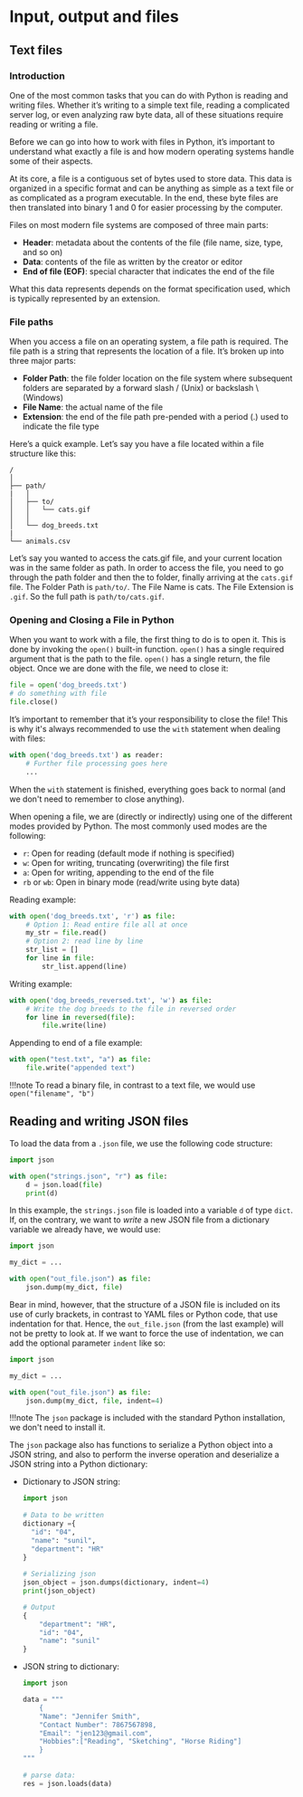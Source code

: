 # Input, output and files

## Text files

### Introduction 

One of the most common tasks that you can do with Python is reading and writing files. 
Whether it’s writing to a simple text file, reading a complicated server log, or even analyzing raw 
byte data, all of these situations require reading or writing a file.

Before we can go into how to work with files in Python, it’s important to understand what exactly a 
file is and how modern operating systems handle some of their aspects.

At its core, a file is a contiguous set of bytes used to store data. This data is organized 
in a specific format and can be anything as simple as a text file or as complicated as a 
program executable. In the end, these byte files are then translated into binary 1 and 0 for 
easier processing by the computer.

Files on most modern file systems are composed of three main parts:

- **Header**: metadata about the contents of the file (file name, size, type, and so on)
- **Data**: contents of the file as written by the creator or editor
- **End of file (EOF)**: special character that indicates the end of the file

What this data represents depends on the format specification used, which is typically represented by an extension.

### File paths

When you access a file on an operating system, a file path is required. The file path is a string 
that represents the location of a file. It’s broken up into three major parts:

- **Folder Path**: the file folder location on the file system where subsequent folders are separated 
  by a forward slash / (Unix) or backslash \ (Windows)
- **File Name**: the actual name of the file
- **Extension**: the end of the file path pre-pended with a period (.) used to indicate the file type

Here’s a quick example. Let’s say you have a file located within a file structure like this:

    /
    │
    ├── path/
    |   │
    │   ├── to/
    │   │   └── cats.gif
    │   │
    │   └── dog_breeds.txt
    |
    └── animals.csv

Let’s say you wanted to access the cats.gif file, and your current location was in the same folder as path. 
In order to access the file, you need to go through the path folder and then the to folder, finally 
arriving at the `cats.gif` file. The Folder Path is `path/to/`. The File Name is cats. The File 
Extension is `.gif`. So the full path is `path/to/cats.gif`.

### Opening and Closing a File in Python

When you want to work with a file, the first thing to do is to open it. This is done by invoking 
the `open()` built-in function. `open()` has a single required argument that is the path to the file. 
`open()` has a single return, the file object. Once we are done with the file, we need to close it:

```python
file = open('dog_breeds.txt')
# do something with file
file.close()
```

It’s important to remember that it’s your responsibility to close the file! This is why it's always
recommended to use the `with` statement when dealing with files:

```python
with open('dog_breeds.txt') as reader:
    # Further file processing goes here
    ...
```

When the `with` statement is finished, everything goes back to normal (and we don't need to remember
to close anything). 

When opening a file, we are (directly or indirectly) using one of the different modes provided by Python.
The most commonly used modes are the following:

- `r`: Open for reading (default mode if nothing is specified)
- `w`: Open for writing, truncating (overwriting) the file first
- `a`: Open for writing, appending to the end of the file
- `rb` or `wb`: Open in binary mode (read/write using byte data)

Reading example:

```python
with open('dog_breeds.txt', 'r') as file:
    # Option 1: Read entire file all at once
    my_str = file.read()
    # Option 2: read line by line
    str_list = []
    for line in file:
        str_list.append(line)
```

Writing example:
```python
with open('dog_breeds_reversed.txt', 'w') as file:
    # Write the dog breeds to the file in reversed order
    for line in reversed(file):
        file.write(line)
```

Appending to end of a file example:
```python
with open("test.txt", "a") as file:
    file.write("appended text")
```

!!!note
    To read a binary file, in contrast to a text file, we would use `open("filename", "b")`

## Reading and writing JSON files

To load the data from a `.json` file, we use the following code structure:

```python
import json

with open("strings.json", "r") as file:
    d = json.load(file)
    print(d)
```
In this example, the `strings.json` file is loaded into a variable `d` of type `dict`. If, on the contrary,
we want to _write_ a new JSON file from a dictionary variable we already have, we would use:
```python
import json

my_dict = ...

with open("out_file.json") as file:
    json.dump(my_dict, file)
```
Bear in mind, however, that the structure of a JSON file is included on its use of curly brackets, in contrast
to YAML files or Python code, that use indentation for that. Hence, the `out_file.json` (from the last example)
will not be pretty to look at. If we want to force the use of indentation, we can add the optional parameter `indent`
like so:
```python
import json

my_dict = ...

with open("out_file.json") as file:
    json.dump(my_dict, file, indent=4)
```

!!!note
    The `json` package is included with the standard Python installation, we don't need to install it.

The `json` package also has functions to serialize a Python object into a JSON string, and also to perform
the inverse operation and deserialize a JSON string into a Python dictionary:

* Dictionary to JSON string:
    ```python   
    import json 
        
    # Data to be written 
    dictionary ={ 
      "id": "04", 
      "name": "sunil", 
      "department": "HR"
    } 
        
    # Serializing json  
    json_object = json.dumps(dictionary, indent=4) 
    print(json_object)
  
    # Output
    {
        "department": "HR",
        "id": "04",
        "name": "sunil"
    }    
    ```
* JSON string to dictionary:
    ```python   
    import json
  
    data = """
        {  
        "Name": "Jennifer Smith",  
        "Contact Number": 7867567898,  
        "Email": "jen123@gmail.com",  
        "Hobbies":["Reading", "Sketching", "Horse Riding"]  
        }
    """
        
    # parse data:  
    res = json.loads(data)  
    ```